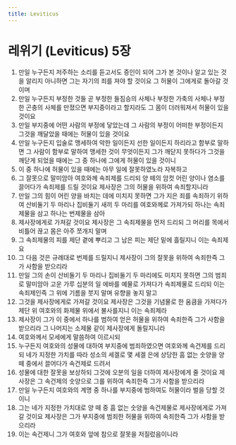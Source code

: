 ```yaml
---
title: Leviticus
---
```


# 레위기 (Leviticus) 5장
1. 만일 누구든지 저주하는 소리를 듣고서도 증인이 되어 그가 본 것이나 알고 있는 것을 알리지 아니하면 그는 자기의 죄를 져야 할 것이요 그 허물이 그에게로 돌아갈 것이며
1. 만일 누구든지 부정한 것들 곧 부정한 들짐승의 사체나 부정한 가축의 사체나 부정한 곤충의 사체를 만졌으면 부지중이라고 할지라도 그 몸이 더러워져서 허물이 있을 것이요
1. 만일 부지중에 어떤 사람의 부정에 닿았는데 그 사람의 부정이 어떠한 부정이든지 그것을 깨달았을 때에는 허물이 있을 것이요
1. 만일 누구든지 입술로 맹세하여 악한 일이든지 선한 일이든지 하리라고 함부로 말하면 그 사람이 함부로 말하여 맹세한 것이 무엇이든지 그가 깨닫지 못하다가 그것을 깨닫게 되었을 때에는 그 중 하나에 그에게 허물이 있을 것이니
1. 이 중 하나에 허물이 있을 때에는 아무 일에 잘못하였노라 자복하고
1. 그 잘못으로 말미암아 여호와께 속죄제를 드리되 양 떼의 암컷 어린 양이나 염소를 끌어다가 속죄제를 드릴 것이요 제사장은 그의 허물을 위하여 속죄할지니라
1. 만일 그의 힘이 어린 양을 바치는 데에 미치지 못하면 그가 지은 죄를 속죄하기 위하여 산비둘기 두 마리나 집비둘기 새끼 두 마리를 여호와께로 가져가되 하나는 속죄제물을 삼고 하나는 번제물을 삼아
1. 제사장에게로 가져갈 것이요 제사장은 그 속죄제물을 먼저 드리되 그 머리를 목에서 비틀어 끊고 몸은 아주 쪼개지 말며
1. 그 속죄제물의 피를 제단 곁에 뿌리고 그 남은 피는 제단 밑에 흘릴지니 이는 속죄제요
1. 그 다음 것은 규례대로 번제를 드릴지니 제사장이 그의 잘못을 위하여 속죄한즉 그가 사함을 받으리라
1. 만일 그의 손이 산비둘기 두 마리나 집비둘기 두 마리에도 미치지 못하면 그의 범죄로 말미암아 고운 가루 십분의 일 에바를 예물로 가져다가 속죄제물로 드리되 이는 속죄제인즉 그 위에 기름을 붓지 말며 유향을 놓지 말고
1. 그것을 제사장에게로 가져갈 것이요 제사장은 그것을 기념물로 한 움큼을 가져다가 제단 위 여호와의 화제물 위에서 불사를지니 이는 속죄제라
1. 제사장이 그가 이 중에서 하나를 범하여 얻은 허물을 위하여 속죄한즉 그가 사함을 받으리라 그 나머지는 소제물 같이 제사장에게 돌릴지니라
1. 여호와께서 모세에게 말씀하여 이르시되
1. 누구든지 여호와의 성물에 대하여 부지중에 범죄하였으면 여호와께 속건제를 드리되 네가 지정한 가치를 따라 성소의 세겔로 몇 세겔 은에 상당한 흠 없는 숫양을 양 떼 중에서 끌어다가 속건제로 드려서
1. 성물에 대한 잘못을 보상하되 그것에 오분의 일을 더하여 제사장에게 줄 것이요 제사장은 그 속건제의 숫양으로 그를 위하여 속죄한즉 그가 사함을 받으리라
1. 만일 누구든지 여호와의 계명 중 하나를 부지중에 범하여도 허물이라 벌을 당할 것이니
1. 그는 네가 지정한 가치대로 양 떼 중 흠 없는 숫양을 속건제물로 제사장에게로 가져갈 것이요 제사장은 그가 부지중에 범죄한 허물을 위하여 속죄한즉 그가 사함을 받으리라
1. 이는 속건제니 그가 여호와 앞에 참으로 잘못을 저질렀음이니라